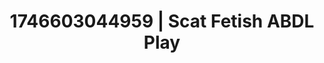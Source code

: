 ---
categories:
- AI-generated
- Sultry laughter
- Digital dominatrix
- Moonlit passion
- Body worship
- Erotic escapism
- ASMR
- Cosplay
image: /assets/images/1746603044959.jpg
layout: post
seo:
  description: Featured content with artistic ABDL Play, Scat Fetish. HD images available.
  keywords: ABDL Play, Scat Fetish
  og_image: /assets/images/1746603044959.jpg
  schema_type: VisualArtwork
tags:
- ABDL Play
- '#1746603044959'
- Scat Fetish
title: 1746603044959 | Scat Fetish ABDL Play
---